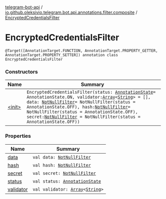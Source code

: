 [telegram-bot-api](../../index.md) / [io.github.oleksivio.telegram.bot.api.annotations.filter.composite](../index.md) / [EncryptedCredentialsFilter](./index.md)

# EncryptedCredentialsFilter

`@Target([AnnotationTarget.FUNCTION, AnnotationTarget.PROPERTY_GETTER, AnnotationTarget.PROPERTY_SETTER]) annotation class EncryptedCredentialsFilter`

### Constructors

| Name | Summary |
|---|---|
| [&lt;init&gt;](-init-.md) | `EncryptedCredentialsFilter(status: `[`AnnotationState`](../../io.github.oleksivio.telegram.bot.api.model.annotation/-annotation-state/index.md)` = AnnotationState.ON, validator: `[`Array`](https://kotlinlang.org/api/latest/jvm/stdlib/kotlin/-array/index.html)`<`[`String`](https://kotlinlang.org/api/latest/jvm/stdlib/kotlin/-string/index.html)`> = [], data: `[`NotNullFilter`](../../io.github.oleksivio.telegram.bot.api.annotations.filter.primitive/-not-null-filter/index.md)` = NotNullFilter(status = AnnotationState.OFF), hash: `[`NotNullFilter`](../../io.github.oleksivio.telegram.bot.api.annotations.filter.primitive/-not-null-filter/index.md)` = NotNullFilter(status = AnnotationState.OFF), secret: `[`NotNullFilter`](../../io.github.oleksivio.telegram.bot.api.annotations.filter.primitive/-not-null-filter/index.md)` = NotNullFilter(status = AnnotationState.OFF))` |

### Properties

| Name | Summary |
|---|---|
| [data](data.md) | `val data: `[`NotNullFilter`](../../io.github.oleksivio.telegram.bot.api.annotations.filter.primitive/-not-null-filter/index.md) |
| [hash](hash.md) | `val hash: `[`NotNullFilter`](../../io.github.oleksivio.telegram.bot.api.annotations.filter.primitive/-not-null-filter/index.md) |
| [secret](secret.md) | `val secret: `[`NotNullFilter`](../../io.github.oleksivio.telegram.bot.api.annotations.filter.primitive/-not-null-filter/index.md) |
| [status](status.md) | `val status: `[`AnnotationState`](../../io.github.oleksivio.telegram.bot.api.model.annotation/-annotation-state/index.md) |
| [validator](validator.md) | `val validator: `[`Array`](https://kotlinlang.org/api/latest/jvm/stdlib/kotlin/-array/index.html)`<`[`String`](https://kotlinlang.org/api/latest/jvm/stdlib/kotlin/-string/index.html)`>` |
